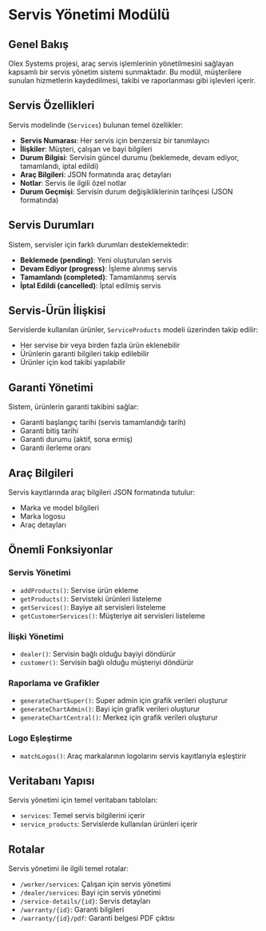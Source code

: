 # Servis Yönetimi Modülü

## Genel Bakış

Olex Systems projesi, araç servis işlemlerinin yönetilmesini sağlayan kapsamlı bir servis yönetim sistemi sunmaktadır. Bu modül, müşterilere sunulan hizmetlerin kaydedilmesi, takibi ve raporlanması gibi işlevleri içerir.

## Servis Özellikleri

Servis modelinde (`Services`) bulunan temel özellikler:

- **Servis Numarası**: Her servis için benzersiz bir tanımlayıcı
- **İlişkiler**: Müşteri, çalışan ve bayi bilgileri
- **Durum Bilgisi**: Servisin güncel durumu (beklemede, devam ediyor, tamamlandı, iptal edildi)
- **Araç Bilgileri**: JSON formatında araç detayları
- **Notlar**: Servis ile ilgili özel notlar
- **Durum Geçmişi**: Servisin durum değişikliklerinin tarihçesi (JSON formatında)

## Servis Durumları

Sistem, servisler için farklı durumları desteklemektedir:

- **Beklemede (pending)**: Yeni oluşturulan servis
- **Devam Ediyor (progress)**: İşleme alınmış servis
- **Tamamlandı (completed)**: Tamamlanmış servis
- **İptal Edildi (cancelled)**: İptal edilmiş servis

## Servis-Ürün İlişkisi

Servislerde kullanılan ürünler, `ServiceProducts` modeli üzerinden takip edilir:

- Her servise bir veya birden fazla ürün eklenebilir
- Ürünlerin garanti bilgileri takip edilebilir
- Ürünler için kod takibi yapılabilir

## Garanti Yönetimi

Sistem, ürünlerin garanti takibini sağlar:

- Garanti başlangıç tarihi (servis tamamlandığı tarih)
- Garanti bitiş tarihi
- Garanti durumu (aktif, sona ermiş)
- Garanti ilerleme oranı

## Araç Bilgileri

Servis kayıtlarında araç bilgileri JSON formatında tutulur:

- Marka ve model bilgileri
- Marka logosu
- Araç detayları

## Önemli Fonksiyonlar

### Servis Yönetimi

- `addProducts()`: Servise ürün ekleme
- `getProducts()`: Servisteki ürünleri listeleme
- `getServices()`: Bayiye ait servisleri listeleme
- `getCustomerServices()`: Müşteriye ait servisleri listeleme

### İlişki Yönetimi

- `dealer()`: Servisin bağlı olduğu bayiyi döndürür
- `customer()`: Servisin bağlı olduğu müşteriyi döndürür

### Raporlama ve Grafikler

- `generateChartSuper()`: Super admin için grafik verileri oluşturur
- `generateChartAdmin()`: Bayi için grafik verileri oluşturur
- `generateChartCentral()`: Merkez için grafik verileri oluşturur

### Logo Eşleştirme

- `matchLogos()`: Araç markalarının logolarını servis kayıtlarıyla eşleştirir

## Veritabanı Yapısı

Servis yönetimi için temel veritabanı tabloları:

- `services`: Temel servis bilgilerini içerir
- `service_products`: Servislerde kullanılan ürünleri içerir

## Rotalar

Servis yönetimi ile ilgili temel rotalar:

- `/worker/services`: Çalışan için servis yönetimi
- `/dealer/services`: Bayi için servis yönetimi
- `/service-details/{id}`: Servis detayları
- `/warranty/{id}`: Garanti bilgileri
- `/warranty/{id}/pdf`: Garanti belgesi PDF çıktısı
